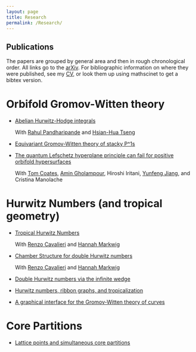 ```yaml
---
layout: page
title: Research
permalink: /Research/
---
```


Publications
------------

The papers are grouped by general area and then in rough chronological order. All links go to the [arXiv](http://arxiv.org/). For bibliographic information on where they were published, see my [CV](../cv.pdf), or look them up using mathscinet to get a bibtex version.

Orbifold Gromov-Witten theory
=============================


*   [Abelian Hurwitz-Hodge integrals](http://arxiv.org/abs/0803.0499)

    With [Rahul Pandharipande](http://www.math.princeton.edu/~rahulp/) and [Hsian-Hua Tseng](http://www.math.osu.edu/~hhtseng/)

*   [Equivariant Gromov-Witten theory of stacky P^1s](http://arxiv.org/abs/0903.1068)

*    [The quantum Lefschetz hyperplane principle can fail for positive orbifold hypersurfaces](http://arxiv.org/abs/1202.2754)

     With [Tom Coates](http://coates.ma.ic.ac.uk/), [Amin Gholampour](http://www2.math.umd.edu/~amingh/), Hiroshi Iritani, [Yunfeng Jiang](https://www.math.ku.edu/~yjiang/), and Cristina Manolache

Hurwitz Numbers (and tropical geometry)
=======================================


*    [Tropical Hurwitz Numbers](http://arxiv.org/abs/0804.0579)

     With [Renzo Cavalieri](http://www.math.colostate.edu/~renzo/) and [Hannah Markwig](http://www.math.uni-sb.de/ag/markwig/en/index.html)

*    [Chamber Structure for double Hurwitz numbers](http://arxiv.org/abs/1003.1805)

     With [Renzo Cavalieri](http://www.math.colostate.edu/~renzo/) and [Hannah Markwig](http://www.math.uni-sb.de/ag/markwig/en/index.html)   

*    [Double Hurwitz numbers via the infinite wedge](http://arxiv.org/abs/1008.3266)

*    [Hurwitz numbers, ribbon graphs, and tropicalization](http://arxiv.org/abs/1303.1543)

* [A graphical interface for the Gromov-Witten theory of curves ](http://arxiv.org/abs/1604.07250)

Core Partitions
================

*    [Lattice points and simultaneous core partitions](http://arxiv.org/abs/1502.07934)

